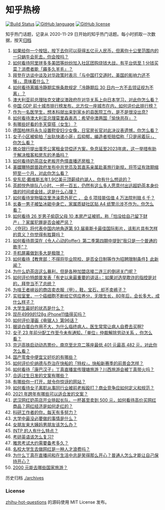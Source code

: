 # 知乎热榜
[![Build Status](https://github.com/ToWeLong/zhihu-hot-questions/workflows/CI/badge.svg)](https://github.com/ToWeLong/zhihu-hot-questions/actions)
[![GitHub language](https://img.shields.io/badge/language-golang-orange.svg)](https://golang.org/)
[![GitHub license](https://img.shields.io/github/license/ToWeLong/zhihu-hot-questions)](https://github.com/ToWeLong/zhihu-hot-questions/blob/main/LICENSE)

知乎热门话题，记录从 2020-11-29 日开始的知乎热门话题。每小时抓取一次数据，按天[归档](./archives)

<!-- BEGIN -->

1. [如果给你一个按钮，按下去你可以获得五亿元人民币，但离你十公里范围内的一只蜗牛会死去，你会按吗？](https://www.zhihu.com/question/432138677)
1. [如何看待阿里拼多多美团等纷纷加入社区团购烧钱大战，有平台低至 1 分钱买菜？消费者能「薅多久羊毛」？](https://www.zhihu.com/question/432996909)
1. [拜登在访谈中谈及对华政策时表示「与中国打交道时，美国的影响力还不够」，意味着什么？](https://www.zhihu.com/question/433020016)
1. [如何看待离婚冷静期实施条款规定「冷静期后 30 日内一方不去领证视为不离」？](https://www.zhihu.com/question/433131078)
1. [澳大利亚前总理陆克文建议澳政府在对华关系上向日本学习，对此你怎么看？](https://www.zhihu.com/question/433140811)
1. [中国 GDP 前十城市排行榜发布，北方仅一座城市在内，如何评价此排行榜？](https://www.zhihu.com/question/432834546)
1. [作为一名医学生，想本科就出来到家乡的县医院工作，是不是很没出息?](https://www.zhihu.com/question/433057564)
1. [如何看待澳大利亚总理莫里森表态：希望中澳两国「愉快共存」？](https://www.zhihu.com/question/433177100)
1. [有哪些好看的冬天穿搭（女生）？](https://www.zhihu.com/question/351887044)
1. [德国柏林将永久设置慰安妇少女像，日官房长官对此决议表遗憾，你怎么看？](https://www.zhihu.com/question/433088088)
1. [女子小区被偷拍「出轨快递小哥」后抑郁，编造者拒赔偿称「只是闹着玩」，你怎么看？](https://www.zhihu.com/question/433135903)
1. [微众银行提出蛋壳公寓租金贷偿还方案，免息延至2023年底，这一举措有助于解决租客和房东的矛盾吗？](https://www.zhihu.com/question/433093426)
1. [如何看待奶茶店女老板开色情直播还房租？](https://www.zhihu.com/question/432986590)
1. [美媒曝特朗普政府发布中共党员及其直系亲属赴美旅行新规，将签证有效期缩短至一个月，对此你怎么看？](https://www.zhihu.com/question/433179089)
1. [安东尼·戴维斯五年1.9亿美元顶薪续约湖人，你有什么想说的？](https://www.zhihu.com/question/433196735)
1. [茶颜悦色排队八小时、一杯一百五，仍然有这么多人愿意付出远超奶茶本身价值的时间或金钱，这是什么心理？](https://www.zhihu.com/question/432808267)
1. [如何看待宠物猫店里洗澡意外死亡 ， 会 6 项技能估值 4 万法院判赔 6 千？](https://www.zhihu.com/question/432995853)
1. [长春一男子被坠冰砸中身亡，家属质疑社区贴 A4 纸警示涉不作为，你怎么看？](https://www.zhihu.com/question/433032668)
1. [如何看待 26 岁男子偷窃父母 10 本房产证被抓，称「怕没给自己留下财产」？家属犯罪是否会被严惩？](https://www.zhihu.com/question/433092453)
1. [《夺冠》将代表中国内地角逐第 93 届奥斯卡最佳国际影片，该影片具有怎样的意义？你觉得有胜算吗？](https://www.zhihu.com/question/433114783)
1. [如何看待周深在《令人心动的offer》第二季第四期中提到“我只是一个普通的歌手”？](https://www.zhihu.com/question/433045701)
1. [手机屏幕做到多大是极限？](https://www.zhihu.com/question/433119824)
1. [如何看待【教育部：不得将毕业院校、是否全日制等作为招聘限制条件】此新闻？](https://www.zhihu.com/question/432912880)
1. [为什么奶茶店这么暴利，但是各种加盟店接二连三的倒闭关门呢？](https://www.zhihu.com/question/406951584)
1. [如何评价特朗普发表「有史以来最重要的讲话」：如果对选举欺诈的指控是对的，拜登当不了总统？](https://www.zhihu.com/question/433102893)
1. [为啥王者峡谷的商店卖衣服（甲），鞋，宝石，却不卖裤子？](https://www.zhihu.com/question/432880114)
1. [实验室里，一个癌细胞不断给它供应养分，无限生长，80年后，会长多大，成什么样子？](https://www.zhihu.com/question/429751120)
1. [大学生最好的状态是什么？](https://www.zhihu.com/question/333711492)
1. [现在4999的128g iPhone11值得买吗？](https://www.zhihu.com/question/422543012)
1. [如何评价漫画《电锯人》第96话？](https://www.zhihu.com/question/433013328)
1. [据说白蛋白作用不大，为什么临终病人，医生常常让病人自费去买啊?](https://www.zhihu.com/question/428134186)
1. [女子 23 年前分配工作至今未有通知，「单位」仲裁解除劳动关系 ，你怎么看？](https://www.zhihu.com/question/432968556)
1. [京沪高铁启动动态票价，南京至北京二等座最低 401 元最高 482 元，对此你怎么看？](https://www.zhihu.com/question/432218091)
1. [国产零食中便宜又好吃的有哪些？](https://www.zhihu.com/question/54935877)
1. [如何评价伦纳德与乔治在快船的「特权」，快船新赛季的前景会怎样？](https://www.zhihu.com/question/433123696)
1. [如何看待「康巴汉子」丁真直播宣传理塘旅游？川西旅游会被丁真带火吗？](https://www.zhihu.com/question/433198215)
1. [合适过生日发的文案有哪些？](https://www.zhihu.com/question/367305800)
1. [有哪些你一打开，就令你惊讶的网站？](https://www.zhihu.com/question/393259130)
1. [如何看待女子离职从事同行业被前老板殴打？商业竞争应如何定义和规范？](https://www.zhihu.com/question/433157157)
1. [2021 年跨年有哪些可以适合发的文案？](https://www.zhihu.com/question/432126956)
1. [武汉网红奶茶店开业排起长队，一杯甚至卖到 500 元，如何看待高价买网红商品？网红经济是如何走红的？](https://www.zhihu.com/question/432943281)
1. [科研工作者的你，每天有多努力？](https://www.zhihu.com/question/432181844)
1. [大学中最没必要做的事情是什么？](https://www.zhihu.com/question/23373520)
1. [女朋友来大姨妈男朋友该怎么办？](https://www.zhihu.com/question/266168336)
1. [INTP 的人有什么特点？](https://www.zhihu.com/question/273926326)
1. [考研英语该怎么复习?](https://www.zhihu.com/question/21322184)
1. [雅思考试大约需要备考多久？](https://www.zhihu.com/question/352787239)
1. [名校大学生去做网红是一种人才浪费吗？](https://www.zhihu.com/question/432953578)
1. [为什么丁真在直播间和在生活中总是笑得那么开心？普通人怎么才能让自己保持开心？](https://www.zhihu.com/question/433217120)
1. [2000 元能去哪些国家旅游？](https://www.zhihu.com/question/314156798)

<!-- END -->

历史归档 [./archives](./archives)


### License
[zhihu-hot-questions](https://github.com/towelong/zhihu-hot-questions) 的源码使用 MIT License 发布。